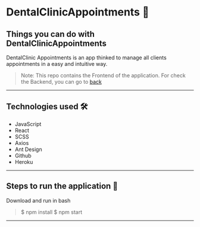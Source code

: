 
# DentalClinicAppointments 🦷

## Things you can do with DentalClinicAppointments 
DentalClinic Appointments is an app thinked to manage all clients appointments in a easy and intuitive way.

> Note: This repo contains the Frontend of the application. For check the Backend, you can go to [back](https://github.com/Antonini333/Backend-Dental-app.git)
---
## Technologies used 🛠️
- JavaScript
- React
- SCSS
- Axios
- Ant Design
- Github
- Heroku
---

## Steps to run the application 🚀
Download and run in bash
>  $ npm install
>  $ npm start
---